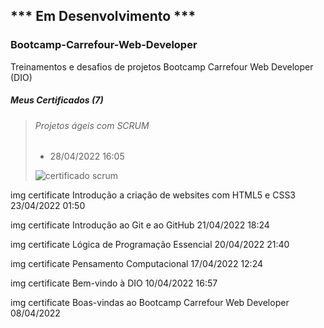 ## *** Em Desenvolvimento ***

### Bootcamp-Carrefour-Web-Developer
Treinamentos e desafios de projetos Bootcamp Carrefour Web Developer (DIO)

##### Meus Certificados (7)


>
> ###### Projetos ágeis com SCRUM
>
> - 28/04/2022 16:05
>
> ![certificado scrum](/Projetos/bootcamps/Bootcamp-Carrefour-Web-Developer/img/scrum.png)
>




img certificate
Introdução a criação de websites com HTML5 e CSS3
23/04/2022 01:50

img certificate
Introdução ao Git e ao GitHub
21/04/2022 18:24

img certificate
Lógica de Programação Essencial
20/04/2022 21:40

img certificate
Pensamento Computacional
17/04/2022 12:24

img certificate
Bem-vindo à DIO
10/04/2022 16:57

img certificate
Boas-vindas ao Bootcamp Carrefour Web Developer
08/04/2022 

